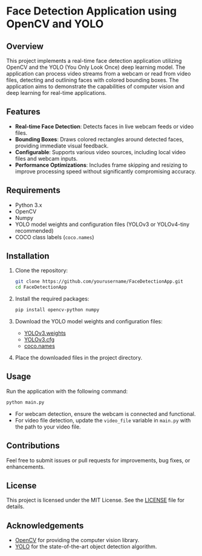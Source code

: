 # Face Detection Application using OpenCV and YOLO

## Overview
This project implements a real-time face detection application utilizing OpenCV and the YOLO (You Only Look Once) deep learning model. The application can process video streams from a webcam or read from video files, detecting and outlining faces with colored bounding boxes. The application aims to demonstrate the capabilities of computer vision and deep learning for real-time applications.

## Features
- **Real-time Face Detection**: Detects faces in live webcam feeds or video files.
- **Bounding Boxes**: Draws colored rectangles around detected faces, providing immediate visual feedback.
- **Configurable**: Supports various video sources, including local video files and webcam inputs.
- **Performance Optimizations**: Includes frame skipping and resizing to improve processing speed without significantly compromising accuracy.

## Requirements
- Python 3.x
- OpenCV
- Numpy
- YOLO model weights and configuration files (YOLOv3 or YOLOv4-tiny recommended)
- COCO class labels (`coco.names`)

## Installation
1. Clone the repository:
   ```bash
   git clone https://github.com/yourusername/FaceDetectionApp.git
   cd FaceDetectionApp
   ```
2. Install the required packages:
   ```bash
   pip install opencv-python numpy
   ```
3. Download the YOLO model weights and configuration files:
   - [YOLOv3.weights](https://pjreddie.com/media/files/yolov3.weights)
   - [YOLOv3.cfg](https://github.com/pjreddie/darknet/blob/master/cfg/yolov3.cfg)
   - [coco.names](https://github.com/pjreddie/darknet/blob/master/data/coco.names)

4. Place the downloaded files in the project directory.

## Usage
Run the application with the following command:
```bash
python main.py
```
- For webcam detection, ensure the webcam is connected and functional.
- For video file detection, update the `video_file` variable in `main.py` with the path to your video file.

## Contributions
Feel free to submit issues or pull requests for improvements, bug fixes, or enhancements.

## License
This project is licensed under the MIT License. See the [LICENSE](LICENSE) file for details.

## Acknowledgements
- [OpenCV](https://opencv.org/) for providing the computer vision library.
- [YOLO](https://pjreddie.com/darknet/yolo/) for the state-of-the-art object detection algorithm.
